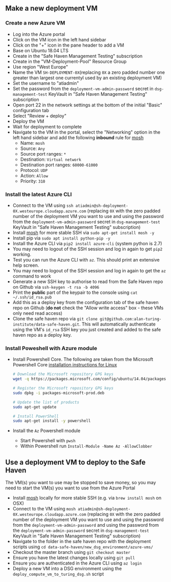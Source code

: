

## Make a new deployment VM
### Create a new Azure VM
- Log into the Azure portal
- Click on the VM icon in the left hand sidebar
- Click on the "+" icon in the pane header to add a VM
- Base on Ubuntu 18.04 LTS
- Create in the "Safe Haven Management Testing" subscription
- Create in the "VM-Deployment-Pool" Resource Group
- Use region "West Europe"
- Name the VM `SH-DEPLOYMENT-0X`(replacing `0X` a zero padded number one greater than largest one currentyl used by an existing deployment VM)
- Set the username to "atiadmin"
- Set the password from the `deployment-vm-admin-password` secret in `dsg-management-test` KeyVault in "Safe Haven Management Testing" subscription
- Open port 22 in the network settings at the bottom of the initial "Basic" configuration tab
- Select "Review + deploy"
- Deploy the VM
- Wait for deployment to complete
- Navigate to the VM in the portal, select the "Networking" option in the left hand sidebar and add the following **inbound** rule for [mosh](https://mosh.org/) 
  - Name: `mosh`
  - Source: `Any`
  - Source port ranges: `*`
  - Destination: `Virtual network`
  - Destination port ranges: `60000-61000`
  - Protocol: `UDP`
  - Action: `Allow`
  - Priority: `310`

### Install the latest Azure CLI
- Connect to the VM using `ssh atiadmin@sh-deployment-0X.westeurope.cloudapp.azure.com` (replacing `0X` with the zero padded number of the deployment VM you want to use and using the password from the `deployment-vm-admin-password` secret in `dsg-management-test` KeyVault in "Safe Haven Management Testing" subscription)
- Install [mosh](https://mosh.org/) for more stable SSH via `sudo apt-get install mosh -y`
- Install pip via `sudo apt install python-pip -y`
- Install the Azure CLI via `pip2 install azure-cli` (system python is 2.7)
- You may need to logout of the SSH session and log in again to get `pip2` working.
- Test you can run the Azure CLI with `az`. This should print an extensive help screen.
- You may need to logout of the SSH session and log in again to get the `az` command to work
- Generate a new SSH key to authorise to read from the Safe Haven repo on Github via `ssh-keygen -t rsa -b 4096`
- Print the **public** part of the keypair to the console using `cat ~/.ssh/id_rsa.pub`
- Add this as a deploy key from the configuration tab of the safe haven repo on Github (**do not** check the "Allow write access" box - these VMs only need read access) 
- Clone the safe haven repo via `git clone git@github.com:alan-turing-institute/data-safe-haven.git`. This will automatically authenticate using the VM's `id_rsa` SSH key you just created and added to the safe haven repo as a deploy key.

### Install Poweshell with Azure module
- Install Powershell Core. The following are taken from the Microsoft Powershell Core [installation instructions for Linux](https://docs.microsoft.com/en-us/powershell/scripting/install/installing-powershell-core-on-linux?view=powershell-6)
  ```bash
  # Download the Microsoft repository GPG keys
  wget -q https://packages.microsoft.com/config/ubuntu/14.04/packages-microsoft-prod.deb

  # Register the Microsoft repository GPG keys
  sudo dpkg -i packages-microsoft-prod.deb

  # Update the list of products
  sudo apt-get update

  # Install PowerShell
  sudo apt-get install -y powershell
  ```

- Install the `Az` Powershell module
  - Start Powershell with `pwsh`
  - Within Powershell run `Install-Module -Name Az -AllowClobber`                              
## Use a deployment VM to deploy to the Safe Haven
The VM(s) you want to use may be stopped to save money, so you may need to start the VM(s) you want to use from the Azure Portal
- Install [mosh](https://mosh.org/) locally for more stable SSH (e.g. via `brew install mosh` on OSX)
- Connect to the VM using `mosh atiadmin@sh-deployment-0X.westeurope.cloudapp.azure.com` (replacing `0X` with the zero padded number of the deployment VM you want to use and using the password from the `deployment-vm-admin-password` and using the password from the `deployment-vm-admin-password` secret in `dsg-management-test` KeyVault in "Safe Haven Management Testing" subscription)
- Navigate to the folder in the safe haven repo with the deployment scripts using `cd data-safe-haven/new_dsg_environment/azure-vms/`
- Checkout the master branch using `git checkout master`
- Ensure you have the latest changes locally using `git pull`
- Ensure you are authenticated in the Azure CLI using `az login`
- Deploy a new VM into a DSG environment using the `deploy_compute_vm_to_turing_dsg.sh` script

